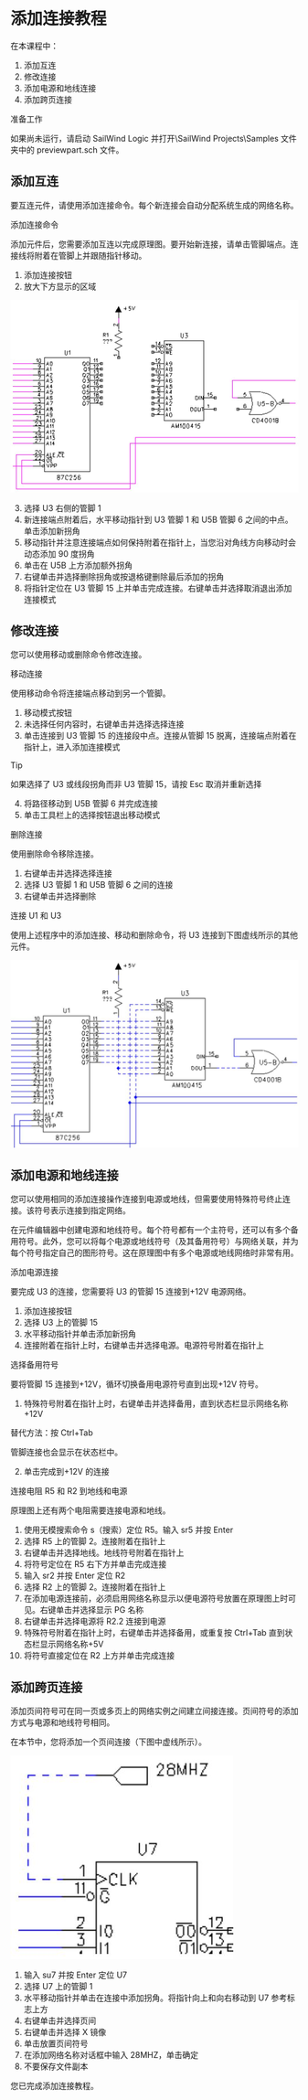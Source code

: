 # 添加连接教程

在本课程中：

1. 添加互连
2. 修改连接
3. 添加电源和地线连接
4. 添加跨页连接

准备工作

如果尚未运行，请启动 SailWind Logic 并打开\SailWind Projects\Samples 文件夹中的 previewpart.sch 文件。

## 添加互连

要互连元件，请使用添加连接命令。每个新连接会自动分配系统生成的网络名称。

添加连接命令

添加元件后，您需要添加互连以完成原理图。要开始新连接，请单击管脚端点。连接线将附着在管脚上并跟随指针移动。

1. 添加连接按钮
2. 放大下方显示的区域

![](/logic/tutorial/5/_page_0_Figure_14.jpeg)

3. 选择 U3 右侧的管脚 1
4. 新连接端点附着后，水平移动指针到 U3 管脚 1 和 U5B 管脚 6 之间的中点。单击添加新拐角
5. 移动指针并注意连接端点如何保持附着在指针上，当您沿对角线方向移动时会动态添加 90 度拐角
6. 单击在 U5B 上方添加额外拐角
7. 右键单击并选择删除拐角或按退格键删除最后添加的拐角
8. 将指针定位在 U3 管脚 15 上并单击完成连接。右键单击并选择取消退出添加连接模式

## 修改连接

您可以使用移动或删除命令修改连接。

移动连接

使用移动命令将连接端点移动到另一个管脚。

1. 移动模式按钮
2. 未选择任何内容时，右键单击并选择选择连接
3. 单击连接到 U3 管脚 15 的连接段中点。连接从管脚 15 脱离，连接端点附着在指针上，进入添加连接模式

> [!TIP]
如果选择了 U3 或线段拐角而非 U3 管脚 15，请按 Esc 取消并重新选择

4. 将路径移动到 U5B 管脚 6 并完成连接
5. 单击工具栏上的选择按钮退出移动模式

删除连接

使用删除命令移除连接。

1. 右键单击并选择选择连接
2. 选择 U3 管脚 1 和 U5B 管脚 6 之间的连接
3. 右键单击并选择删除

连接 U1 和 U3

使用上述程序中的添加连接、移动和删除命令，将 U3 连接到下图虚线所示的其他元件。

![](/logic/tutorial/5/_page_2_Figure_2.jpeg)

## 添加电源和地线连接

您可以使用相同的添加连接操作连接到电源或地线，但需要使用特殊符号终止连接。该符号表示连接到指定网络。

在元件编辑器中创建电源和地线符号。每个符号都有一个主符号，还可以有多个备用符号。此外，您可以将每个电源或地线符号（及其备用符号）与网络关联，并为每个符号指定自己的图形符号。这在原理图中有多个电源或地线网络时非常有用。

添加电源连接

要完成 U3 的连接，您需要将 U3 的管脚 15 连接到+12V 电源网络。

1. 添加连接按钮
2. 选择 U3 上的管脚 15
3. 水平移动指针并单击添加新拐角
4. 连接附着在指针上时，右键单击并选择电源。电源符号附着在指针上

选择备用符号

要将管脚 15 连接到+12V，循环切换备用电源符号直到出现+12V 符号。

1. 特殊符号附着在指针上时，右键单击并选择备用，直到状态栏显示网络名称+12V

替代方法：按 Ctrl+Tab

管脚连接也会显示在状态栏中。

2. 单击完成到+12V 的连接

连接电阻 R5 和 R2 到地线和电源

原理图上还有两个电阻需要连接电源和地线。

1. 使用无模搜索命令 s（搜索）定位 R5。输入 sr5 并按 Enter
2. 选择 R5 上的管脚 2。连接附着在指针上
3. 右键单击并选择地线。地线符号附着在指针上
4. 将符号定位在 R5 右下方并单击完成连接
5. 输入 sr2 并按 Enter 定位 R2
6. 选择 R2 上的管脚 2。连接附着在指针上
7. 在添加电源连接前，必须启用网络名称显示以便电源符号放置在原理图上时可见。右键单击并选择显示 PG 名称
8. 右键单击并选择电源将 R2.2 连接到电源
9. 特殊符号附着在指针上时，右键单击并选择备用，或重复按 Ctrl+Tab 直到状态栏显示网络名称+5V
10. 将符号直接定位在 R2 上方并单击完成连接

## 添加跨页连接

添加页间符号可在同一页或多页上的网络实例之间建立间接连接。页间符号的添加方式与电源和地线符号相同。

在本节中，您将添加一个页间连接（下图中虚线所示）。

![](/logic/tutorial/5/_page_4_Figure_0.jpeg)

1. 输入 su7 并按 Enter 定位 U7
2. 选择 U7 上的管脚 1
3. 水平移动指针并单击在连接中添加拐角。将指针向上和向右移动到 U7 参考标志上方
4. 右键单击并选择页间
5. 右键单击并选择 X 镜像
6. 单击放置页间符号
7. 在添加网络名称对话框中输入 28MHZ，单击确定
8. 不要保存文件副本

您已完成添加连接教程。